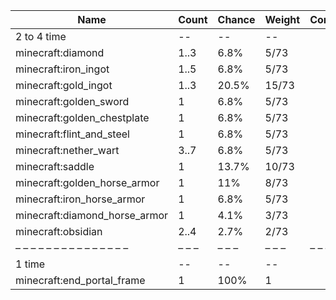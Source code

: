 | Name                          | Count | Chance | Weight | Comment |
| ----------------------------- | ----- | ------ | ------ | ------- |
| 2 to 4 time                   |    -- |     -- |     -- |         |
| minecraft:diamond             |  1..3 |   6.8% |   5/73 |         |
| minecraft:iron_ingot          |  1..5 |   6.8% |   5/73 |         |
| minecraft:gold_ingot          |  1..3 |  20.5% |  15/73 |         |
| minecraft:golden_sword        |     1 |   6.8% |   5/73 |         |
| minecraft:golden_chestplate   |     1 |   6.8% |   5/73 |         |
| minecraft:flint_and_steel     |     1 |   6.8% |   5/73 |         |
| minecraft:nether_wart         |  3..7 |   6.8% |   5/73 |         |
| minecraft:saddle              |     1 |  13.7% |  10/73 |         |
| minecraft:golden_horse_armor  |     1 |    11% |   8/73 |         |
| minecraft:iron_horse_armor    |     1 |   6.8% |   5/73 |         |
| minecraft:diamond_horse_armor |     1 |   4.1% |   3/73 |         |
| minecraft:obsidian            |  2..4 |   2.7% |   2/73 |         |
| – – – – – – – – – – – – – – – | – – – | – – –  | – – –  | – – – – |
| 1 time                        |    -- |     -- |     -- |         |
| minecraft:end_portal_frame    |     1 |   100% |      1 |         |
